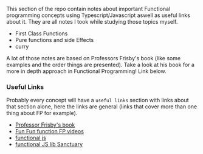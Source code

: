 This section of the repo contain notes about important Functional programming concepts using Typescript/Javascript aswell as useful links about it. They are all notes I took while studying those topics myself.

- First Class Functions
- Pure functions and side Effects
- curry

A lot of those notes are based on Professors Frisby's book (like some examples and the order things are presented).
Take a look at his book for a more in depth approach in Functional Programming! Link below.

### Useful Links

Probably every concept will have a `useful links` section with links about that section alone,
here the links are general (links that cover more than one thing about FP for example).

- [Professor Frisby's book](https://github.com/MostlyAdequate/mostly-adequate-guide)
- [Fun Fun function FP videos](https://www.youtube.com/watch?v=BMUiFMZr7vk&list=PL0zVEGEvSaeEd9hlmCXrk5yUyqUag-n84)
- [functional js](https://opensource.com/article/17/6/functional-javascript)
- [functional JS lib Sanctuary](https://github.com/sanctuary-js/sanctuary)
